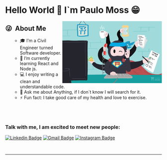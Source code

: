 <h1 align: "center"> Hello World 👋 I`m Paulo Moss 😁</h1>

 <img align="right" alt="GIF" src="me,myself and I.png" width="320" height="200" />


<h2> 😜 &nbsp;About Me </h2>
<ul>

- 🎓 I’m a Civil Engineer turned Software developer.
- 🌱 I’m currently learning React and Node js.
- 💻 I enjoy writing a clean and understandable code.
- 💬 Ask me about Anything, if I don`t know I will search for it.
- ⚡ Fun fact: I take good care of my health and love to exercise.
</ul>

<br />
<br />

### Talk with me, I am excited to meet new people:
[![Linkedin Badge](https://img.shields.io/badge/-LinkedIn-blue?style=flat&logo=Linkedin&logoColor=white&link=https://www.linkedin.com/in/rebeccamanzi/)](https://www.linkedin.com/in/paulo-moss-hasselmann-de-moraes-08611b199/)
[![Gmail Badge](https://img.shields.io/badge/-Gmail-c14438?style=flat&logo=Gmail&logoColor=white&link=mailto:rebeccamanzi@gmail.com)](mailto:paulo.moss@poli.ufrj.br)
[![Instagram Badge](https://img.shields.io/badge/-Instagram-C13584?style=flat&labelColor=C13584&logo=instagram&logoColor=white&link=https://www.instagram.com/codepwr/)](https://www.instagram.com/_paulomoss/)

<br />

---